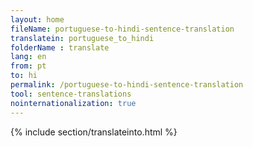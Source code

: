 ```yaml
---
layout: home
fileName: portuguese-to-hindi-sentence-translation
translatein: portuguese_to_hindi
folderName : translate
lang: en
from: pt
to: hi
permalink: /portuguese-to-hindi-sentence-translation
tool: sentence-translations
nointernationalization: true
---
```

{% include section/translateinto.html %}
